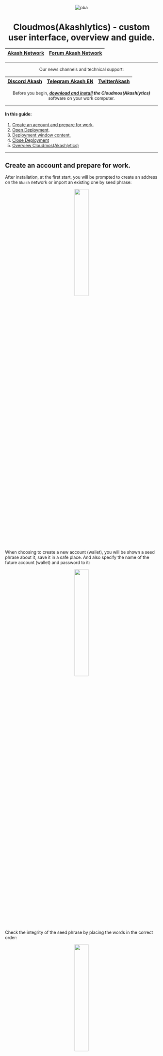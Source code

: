 <div align="center">
  
![pba](https://user-images.githubusercontent.com/23629420/163564929-166f6a01-a6e2-4412-a4e9-40e54c821f05.png)
# Cloudmos(Akashlytics) - custom user interface, overview and guide.

  </div>
  
<div align="center">

| [Akash Network](https://akash.network/) | [Forum Akash Network](https://forum.akash.network/) | 
|:--:|:--:|
___

Our news channels and technical support:

| [Discord Akash](https://discord.gg/WR56y8Wt) | [Telegram Akash EN](https://t.me/AkashNW) | [TwitterAkash](https://twitter.com/akashnet_) | 
|:--:|:--:|:--:|

Before you begin, ***[download and install](https://cloudmos.io/cloud-deploy) the Cloudmos(Akashlytics)*** software on your work computer.
  
</div>

___

#### In this guide:
1. [Create an account and prepare for work](https://github.com/Dimokus88/guides/blob/main/Akashlytics/EN-guide.md#create-an-account-and-prepare-for-work).
2. [Open Deployment](https://github.com/Dimokus88/guides/blob/main/Akashlytics/EN-guide.md#test-deploy).
3. [Deployment window content.](https://github.com/Dimokus88/guides/blob/main/Akashlytics/EN-guide.md#deployment-window-content)
4. [Close Deployment](https://github.com/Dimokus88/guides/blob/main/Akashlytics/EN-guide.md#close-deployment)
5. [Overview Cloudmos(Akashlytics)](https://github.com/Dimokus88/guides/blob/main/Akashlytics/EN-guide.md#overview-of-akashlytics-functionality)

___

## Create an account and prepare for work.

After installation, at the first start, you will be prompted to create an address on the ```Akash``` network or import an existing one by seed phrase:

<p align="center"><img src="https://user-images.githubusercontent.com/23629420/179983489-a8b76248-edea-4356-8e87-3ec2761ae8b8.png" width=30% </p>

When choosing to create a new account (wallet), you will be shown a seed phrase about it, save it in a safe place. And also specify the name of the future account (wallet) and password to it:
  
<p align="center"><img src="https://user-images.githubusercontent.com/23629420/179984081-47586ff3-76bb-4951-9c44-50e68e95fac9.png" width=30% </p>

Check the integrity of the seed phrase by placing the words in the correct order:
  
<p align="center"><img src="https://user-images.githubusercontent.com/23629420/179984518-4d68dba5-2914-40e5-a8d1-8c193c7db6f3.png" width=30% </p>

Done, account successfully created!
  
The AKT token can be purchased on the ```Gate```, ```AsendeX```, ```Osmosis``` exchanges. Please note that with each deployment, ***5 AKT*** are blocked on the account + a small amount of AKT is required to pay for gas. Thus, for the test it would be better to replenish the account with ***6 AKT***.
  
In the example, I will replenish the test account ```akash1wnejkh7vfjxcavmt43dratujdw5vkzynt94zrg``` with ***6 AKT***.

The account has been replenished, now you need to request and install a certificate from the blockchain locally, for this, click ***CREATE CERTIFICATE*** in the upper right  

<p align="center"><img src="https://user-images.githubusercontent.com/23629420/179985902-ac2a82cd-522c-4a24-b1d6-6f5c16f24fbe.png" width=60% </p>

Enter the password specified when ***creating an account***:

<p align="center"><img src="https://user-images.githubusercontent.com/23629420/179986384-90fc70fe-3c6e-4a71-8592-ccd2d04dcb7c.png" width=30% </p>

Select the transaction fee and confirm the transaction:
  
<p align="center"><img src="https://user-images.githubusercontent.com/23629420/179986643-a41816cc-5338-4036-8fa6-b4a2ceabdf54.png" width=30% </p>

The certificate has been created, you can see it in the upper right corner of the window:
  
<p align="center"><img src="https://user-images.githubusercontent.com/23629420/179986849-36066744-450f-440a-a392-542afcc3b883.png" width=50% </p>

Preparation is complete, now create a test deploy.

[Return](https://github.com/Dimokus88/guides/blob/main/Akashlytics/EN-guide.md#in-this-guide)
  
___

## Test deploy.

***Cloudmos*** has ready-made ***manifest files (deploy.yml)***, they are in the ```Templates``` tab, check out the offer of ready-made solutions:
  
<p align="center"><img src="https://user-images.githubusercontent.com/23629420/179993135-a0b5f5d1-8236-41f1-886b-8bfe664c8358.png" width=60% </p>

Let's deploy the well-known game ***Super Mario***, to do this, select the appropriate section in ```Templates``` and click on ```Super Mario```:
  
<p align="center"><img src="https://user-images.githubusercontent.com/23629420/179993710-bdf5464e-a8cf-4426-857a-92ae80d7f3c7.png" width=60% </p>

Click ***Deploy***: 
  
<p align="center"><img src="https://user-images.githubusercontent.com/23629420/179993892-8a2b96bb-b529-46f7-92bb-2f5e34ac3c87.png" width=60% </p>

***Cloudmos*** checks for the presence of a certificate and ***5 AKT*** on the balance, and opens the completed ***manifest window (deploy.yml)***, let's dwell on the contents of the manifest:  
<p align="center"><img src="https://user-images.githubusercontent.com/23629420/179994491-9ddb00f5-14ea-4430-ae43-1d23e406c854.png" width=60% </p>

Here pay attention to:

Section ```services``` (lines 4-11). Line 6 specifies the image in ***Docker hub*** from which the container will be deployed, in our case it is ```pengbai/docker-supermario```. The ***expose*** subsection is responsible for opening and forwarding ports. In our case, this port 8080 is represented as 80 external.

Section ```profiles``` (lines 13-22) here in the subsection ```resources``` we indicate the rented characteristics of the equipment for our container with the game ***Super Mario***. In our case, this is ```1 cpu, 512 MB of RAM and 512 MB of hard disk```. Enter a name for the deployment at the top and click ***CREATE DEPLOYMENT***.  

<p align="center"><img src="https://user-images.githubusercontent.com/23629420/179996364-3f4591e3-731c-41b3-91ae-d580fc6bad8e.png" width=30% </p>

We deposit ***5 AKT*** from our account, press ```DEPOSIT```:
  
<p align="center"><img src="https://user-images.githubusercontent.com/23629420/179996501-52b33027-2be4-4791-b238-93ca79de8e47.png" width=30% </p>

Set the transaction fee amount and confirm it. At this stage, we have sent a resurces request to the network for our game container. We just have to wait for a response from providers with their offers and prices. ***Please note that 5 AKT have been deposited from your account***.  

<p align="center"><img src="https://user-images.githubusercontent.com/23629420/179997193-2c4793bf-392f-4d7d-81a9-8e1326083cf2.png" width=30% </p>

Select a provider and press ```ACCEPT BID```, once again set the commission for the transaction and confirm it. We are waiting for the container to be deployed. Once the container is deployed, go to the ```LEASES``` tab. 

<p align="center"><img src="https://user-images.githubusercontent.com/23629420/179997878-7d6eb433-24ef-4b67-b829-d47c858553bd.png" width=30% </p>

Here you can find information about your provider, the cost of renting, as well as an individual link to your deployment. Click it.
  
<p align="center"><img src="https://user-images.githubusercontent.com/23629420/179998220-473b42ec-144f-4bff-b640-801fc727983b.png" width=60% </p>

Excellent! Looks like you deployed the game to ***Akash Network***! But do you need something more than a game? Then go to the functional description section ***Cloudmos*** =)
  
[Return](https://github.com/Dimokus88/guides/blob/main/Akashlytics/EN-guide.md#in-this-guide)
  
___  
  
## Deployment window content.

The ```Dashboard``` tab displays your active deployments, go to it.
  
<p align="center"><img src="https://user-images.githubusercontent.com/23629420/180011860-0b25c946-c681-42e5-92eb-53685e42233c.png" width=60% </p>

As we learned earlier, the ```LEASES``` tab contains general information about the deployment - provider, resources, forwarded ports and links.
  
<p align="center"><img src="https://user-images.githubusercontent.com/23629420/180012152-b6245abd-6be0-4030-ba1f-be4a9c9c2339.png" width=60% </p>

There are 2 more subsections in the ```LOGS``` tab, this is the ```LOGS``` subsection - logs ***INSIDE*** of the container are displayed here (by clicking the ```DOWNLOADS LOGS``` button you can download them in file):
  
<p align="center"><img src="https://user-images.githubusercontent.com/23629420/180012615-25fd934f-b191-415a-9994-d9449bc71cdf.png" width=50% </p>

and the ```EVENTS``` subsection - here you can see ***k8s*** logs and the process of downloading and starting your image:
  
<p align="center"><img src="https://user-images.githubusercontent.com/23629420/180013447-fc46589d-70df-486e-92cd-9cad9571824a.png" width=50% </p>

On the ```SHELL``` tab, you can use some ***NOT interactive*** commands inside the container:
  
<p align="center"><img src="https://user-images.githubusercontent.com/23629420/180014038-5a6157d5-8329-4ffd-8feb-a3414050434e.png" width=50% </p>

The ```UPDATE``` tab contains the current ***manifest (deploy.yml)***, here you can add variables or change the image version, in which case the container will be restarted. ***(IMPORTANT! Resources cannot be changed! To do this, close deployment and redeploy!).***

<p align="center"><img src="https://user-images.githubusercontent.com/23629420/180014538-95597f58-1d4b-4bc7-9ed4-eba9339b3a58.png" width=50% </p>

The ```RAW DATA``` tab contains ```JSON``` information from the ```AKASH``` blockchain:
  
<p align="center"><img src="https://user-images.githubusercontent.com/23629420/180014764-02b11971-e727-4156-8eb6-5e1900f2f1f1.png" width=50% </p>

[Return](https://github.com/Dimokus88/guides/blob/main/Akashlytics/EN-guide.md#in-this-guide)

___
  
 
## Close deployment.

To close the deployment, you need to click ```CLOSE``` in the context menu and confirm the transaction:

<p align="center"><img src="https://user-images.githubusercontent.com/23629420/180015653-5471583b-51fa-4940-819e-79d1d518b826.png" width=60% </p>
  
<p align="center"><img src="https://user-images.githubusercontent.com/23629420/180015752-d304b327-45fc-4629-93f2-7e79c0505931.png" width=30% </p>


After the deployment is closed, the balance of ***AKT*** will be returned to your main account.
  
<p align="center"><img src="https://user-images.githubusercontent.com/23629420/180015965-c3044adc-4352-428c-9d1e-cec2f3e38ae9.png" width=60% </p>


[Return](https://github.com/Dimokus88/guides/blob/main/Akashlytics/EN-guide.md#in-this-guide)

___

  
### Overview of Cloudmos functionality.
  
***Dashboard*** - here your current balance account (1), current network lease status(2) and your active deployment deployments(3).
  
<p align="center"><img src="https://user-images.githubusercontent.com/23629420/180029956-c9c5ac9f-ee58-4242-ab3b-82c374ee7379.png" width=60% </p>

***Deployments*** - all deployments ever created on your address, including those that are not active.
  
  <p align="center"><img src="https://user-images.githubusercontent.com/23629420/180030091-a9ccf0ee-ecbf-4d18-a005-17bb09ab9cd9.png" width=60% </p>

***Templates*** - turnkey solutions for deployments, games, databases, website builders, miner, etc.
    
  <p align="center"><img src="https://user-images.githubusercontent.com/23629420/180030306-92134590-17c3-4bf0-9032-79245425755f.png" width=60% </p>
  
***Provider*** - a list of existing providers in the Akash Network marketplace with the parameters of their equipment.
    
 <p align="center"><img src="https://user-images.githubusercontent.com/23629420/180030505-c704159c-6820-4d86-8ea6-66c5eedb71b5.png" width=60% </p> 

***Settings*** - configuring the RPC node of the application (1). Quick switching is also available in the field at the top of the window (2)
   
<p align="center"><img src="https://user-images.githubusercontent.com/23629420/180031581-545f3439-702d-45e2-8d53-3d4f97d845ce.png" width=60% </p>
  
[Return](https://github.com/Dimokus88/guides/blob/main/Akashlytics/EN-guide.md#in-this-guide)

___
